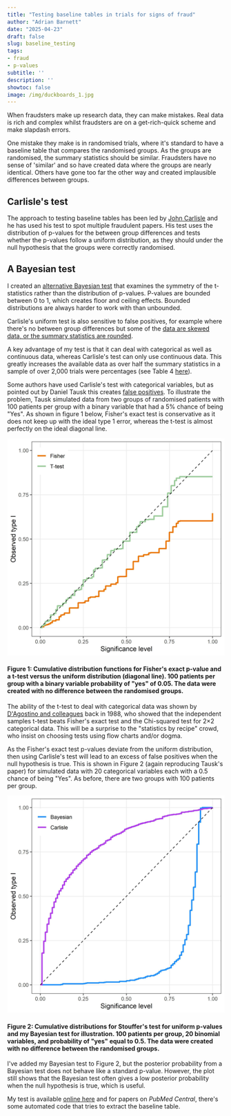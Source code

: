 ```yaml
---
title: "Testing baseline tables in trials for signs of fraud"
author: "Adrian Barnett"
date: "2025-04-23"
draft: false
slug: baseline_testing
tags:
- fraud
- p-values
subtitle: ''
description: ''
showtoc: false
image: /img/duckboards_1.jpg
---
```


When fraudsters make up research data, they can make mistakes. Real data is rich and complex whilst fraudsters are on a get-rich-quick scheme and make slapdash errors. 

One mistake they make is in randomised trials, where it's standard to have a baseline table that compares the randomised groups. As the groups are randomised, the summary statistics should be similar. Fraudsters have no sense of 'similar' and so have created data where the groups are nearly identical. Others have gone too far the other way and created implausible differences between groups.

## Carlisle's test

The approach to testing baseline tables has been led by [John Carlisle](https://www.nature.com/articles/d41586-019-02241-z) and he has used his test to spot multiple fraudulent papers. His test uses the distribution of p-values for the between group differences and tests whether the p-values follow a uniform distribution, as they should under the null hypothesis that the groups were correctly randomised.

## A Bayesian test

I created an [alternative Bayesian test](https://f1000research.com/articles/11-783) that examines the symmetry of the t-statistics rather than the distribution of p-values. P-values are bounded between 0 to 1, which creates floor and ceiling effects. Bounded distributions are always harder to work with than unbounded. 

Carlisle's uniform test is also sensitive to false positives, for example where there's no between group differences but some of the [data are skewed data, or the summary statistics are rounded](https://doi.org/10.1371/journal.pone.0076010). 

A key advantage of my test is that it can deal with categorical as well as continuous data, whereas Carlisle's test can only use continuous data. This greatly increases the available data as over half the summary statistics in a sample of over 2,000 trials were percentages (see Table&nbsp;4 [here](https://f1000research.com/articles/11-783)).

Some authors have used Carlisle's test with categorical variables, but as pointed out by Daniel Tausk this creates [false positives](https://arxiv.org/abs/2209.00131). To illustrate the problem, Tausk simulated data from two groups of randomised patients with 100 patients per group with a binary variable that had a 5% chance of being "Yes". As shown in figure&nbsp;1 below, Fisher's exact test is conservative as it does not keep up with the ideal type&nbsp;1 error, whereas the t-test is almost perfectly on the ideal diagonal line. 

![Figure 1](tausk_fig2.jpg)

#### Figure 1: Cumulative distribution functions for Fisher's exact p-value and a t-test versus the uniform distribution (diagonal line). 100 patients per group with a binary variable probability of "yes" of 0.05. The data were created with no difference between the randomised groups. 

The ability of the t-test to deal with categorical data was shown by [D'Agostino and colleagues](https://www.tandfonline.com/doi/abs/10.1080/00031305.1988.10475563) back in 1988, who showed that the independent samples t-test beats Fisher's exact test and the Chi-squared test for 2$\times$2 categorical data. This will be a surprise to the "statistics by recipe" crowd, who insist on choosing tests using flow charts and/or dogma.

As the Fisher's exact test p-values deviate from the uniform distribution, then using Carlisle's test will lead to an excess of false positives when the null hypothesis is true. This is shown in Figure&nbsp;2 (again reproducing Tausk's paper) for simulated data with 20 categorical variables each with a 0.5 chance of being "Yes". As before, there are two groups with 100 patients per group. 

![Figure 2](tausk_fig6.jpg)

#### Figure 2: Cumulative distributions for Stouffer's test for uniform p-values and my Bayesian test for illustration. 100 patients per group, 20 binomial variables, and probability of "yes" equal to 0.5. The data were created with no difference between the randomised groups. 

I've added my Bayesian test to Figure&nbsp;2, but the posterior probability from a Bayesian test does not behave like a standard p-value. However, the plot still shows that the Bayesian test often gives a low posterior probability when the null hypothesis is true, which is useful. 

My test is available [online here](https://aimos.shinyapps.io/baseline/) and for papers on _PubMed Central_, there's some automated code that tries to extract the baseline table.
